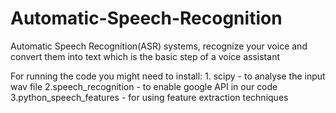 # Automatic-Speech-Recognition
Automatic Speech Recognition(ASR) systems, recognize your voice and convert them into text which is the basic step of a voice assistant

For running the code you might need to install:
    1. scipy - to analyse the input wav file
    2.speech_recognition - to enable google API in our code
    3.python_speech_features - for using feature extraction techniques
